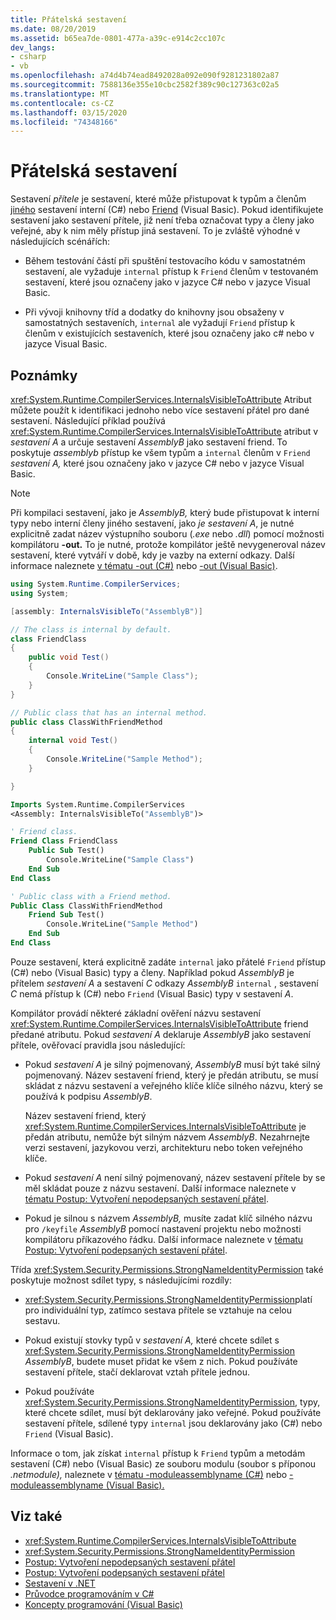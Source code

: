 ```yaml
---
title: Přátelská sestavení
ms.date: 08/20/2019
ms.assetid: b65ea7de-0801-477a-a39c-e914c2cc107c
dev_langs:
- csharp
- vb
ms.openlocfilehash: a74d4b74ead8492028a092e090f9281231802a87
ms.sourcegitcommit: 7588136e355e10cbc2582f389c90c127363c02a5
ms.translationtype: MT
ms.contentlocale: cs-CZ
ms.lasthandoff: 03/15/2020
ms.locfileid: "74348166"
---
```

# <a name="friend-assemblies"></a>Přátelská sestavení

Sestavení *přítele* je sestavení, které může přistupovat k typům a členům [jiného](../../csharp/language-reference/keywords/internal.md) sestavení interní (C#) nebo [Friend](../../visual-basic/language-reference/modifiers/friend.md) (Visual Basic). Pokud identifikujete sestavení jako sestavení přítele, již není třeba označovat typy a členy jako veřejné, aby k nim měly přístup jiná sestavení. To je zvláště výhodné v následujících scénářích:

- Během testování částí při spuštění testovacího kódu v samostatném sestavení, ale vyžaduje `internal` přístup k `Friend` členům v testovaném sestavení, které jsou označeny jako v jazyce C# nebo v jazyce Visual Basic.

- Při vývoji knihovny tříd a dodatky do knihovny jsou obsaženy v samostatných sestaveních, `internal` ale vyžadují `Friend` přístup k členům v existujících sestaveních, které jsou označeny jako c# nebo v jazyce Visual Basic.

## <a name="remarks"></a>Poznámky

<xref:System.Runtime.CompilerServices.InternalsVisibleToAttribute> Atribut můžete použít k identifikaci jednoho nebo více sestavení přátel pro dané sestavení. Následující příklad používá <xref:System.Runtime.CompilerServices.InternalsVisibleToAttribute> atribut v *sestavení A* a určuje sestavení *AssemblyB* jako sestavení friend. To poskytuje *assemblyb* přístup ke všem typům a `internal` členům v `Friend` *sestavení A,* které jsou označeny jako v jazyce C# nebo v jazyce Visual Basic.

> [!NOTE]
> Při kompilaci sestavení, jako je *AssemblyB,* který bude přistupovat k interní typy nebo interní členy jiného sestavení, jako *je sestavení A*, je nutné explicitně zadat název výstupního souboru (*.exe* nebo *.dll*) pomocí možnosti kompilátoru **-out.** To je nutné, protože kompilátor ještě nevygeneroval název sestavení, které vytváří v době, kdy je vazby na externí odkazy. Další informace naleznete [v tématu -out (C#)](../../csharp/language-reference/compiler-options/out-compiler-option.md) nebo [-out (Visual Basic)](../../visual-basic/reference/command-line-compiler/out.md).

```csharp
using System.Runtime.CompilerServices;
using System;

[assembly: InternalsVisibleTo("AssemblyB")]

// The class is internal by default.
class FriendClass
{
    public void Test()
    {
        Console.WriteLine("Sample Class");
    }
}

// Public class that has an internal method.
public class ClassWithFriendMethod
{
    internal void Test()
    {
        Console.WriteLine("Sample Method");
    }

}
```

```vb
Imports System.Runtime.CompilerServices
<Assembly: InternalsVisibleTo("AssemblyB")>

' Friend class.
Friend Class FriendClass
    Public Sub Test()
        Console.WriteLine("Sample Class")
    End Sub
End Class

' Public class with a Friend method.
Public Class ClassWithFriendMethod
    Friend Sub Test()
        Console.WriteLine("Sample Method")
    End Sub
End Class
```

Pouze sestavení, která explicitně zadáte `internal` jako přátelé `Friend` přístup (C#) nebo (Visual Basic) typy a členy. Například pokud *AssemblyB* je přítelem *sestavení A* a sestavení *C* odkazy *AssemblyB* `internal` , sestavení *C* nemá přístup k (C#) nebo `Friend` (Visual Basic) typy v sestavení *A*.

Kompilátor provádí některé základní ověření názvu sestavení <xref:System.Runtime.CompilerServices.InternalsVisibleToAttribute> friend předané atributu. Pokud *sestavení A* deklaruje *AssemblyB* jako sestavení přítele, ověřovací pravidla jsou následující:

- Pokud *sestavení A* je silný pojmenovaný, *AssemblyB* musí být také silný pojmenovaný. Název sestavení friend, který je předán atributu, se musí skládat z názvu sestavení a veřejného klíče klíče silného názvu, který se používá k podpisu *AssemblyB*.

     Název sestavení friend, který <xref:System.Runtime.CompilerServices.InternalsVisibleToAttribute> je předán atributu, nemůže být silným názvem *AssemblyB*. Nezahrnejte verzi sestavení, jazykovou verzi, architekturu nebo token veřejného klíče.

- Pokud *sestavení A* není silný pojmenovaný, název sestavení přítele by se měl skládat pouze z názvu sestavení. Další informace naleznete v [tématu Postup: Vytvoření nepodepsaných sestavení přátel](create-unsigned-friend.md).

- Pokud je silnou s názvem *AssemblyB,* musíte zadat klíč silného názvu pro `/keyfile` *AssemblyB* pomocí nastavení projektu nebo možnosti kompilátoru příkazového řádku. Další informace naleznete v [tématu Postup: Vytvoření podepsaných sestavení přátel](create-signed-friend.md).

 Třída <xref:System.Security.Permissions.StrongNameIdentityPermission> také poskytuje možnost sdílet typy, s následujícími rozdíly:

- <xref:System.Security.Permissions.StrongNameIdentityPermission>platí pro individuální typ, zatímco sestava přítele se vztahuje na celou sestavu.

- Pokud existují stovky typů v *sestavení A,* které chcete sdílet s <xref:System.Security.Permissions.StrongNameIdentityPermission> *AssemblyB*, budete muset přidat ke všem z nich. Pokud používáte sestavení přítele, stačí deklarovat vztah přítele jednou.

- Pokud používáte <xref:System.Security.Permissions.StrongNameIdentityPermission>, typy, které chcete sdílet, musí být deklarovány jako veřejné. Pokud používáte sestavení přítele, sdílené typy `internal` jsou deklarovány jako (C#) nebo `Friend` (Visual Basic).

Informace o tom, jak získat `internal` přístup k `Friend` typům a metodám sestavení (C#) nebo (Visual Basic) ze souboru modulu (soubor s příponou *.netmodule),* naleznete v [tématu -moduleassemblyname (C#)](../../csharp/language-reference/compiler-options/moduleassemblyname-compiler-option.md) nebo [-moduleassemblyname (Visual Basic).](../../visual-basic/reference/command-line-compiler/moduleassemblyname.md)

## <a name="see-also"></a>Viz také

- <xref:System.Runtime.CompilerServices.InternalsVisibleToAttribute>
- <xref:System.Security.Permissions.StrongNameIdentityPermission>
- [Postup: Vytvoření nepodepsaných sestavení přátel](create-unsigned-friend.md)
- [Postup: Vytvoření podepsaných sestavení přátel](create-signed-friend.md)
- [Sestavení v .NET](index.md)
- [Průvodce programováním v C#](../../csharp/programming-guide/index.md)
- [Koncepty programování (Visual Basic)](../../visual-basic/programming-guide/concepts/index.md)
